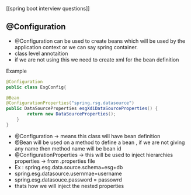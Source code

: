 [[spring boot interview questions]]



## @Configuration
- @Configuration can be used to create beans which will be used by the application context or we can say spring container.
- class level annotaition
- if we are not using this we need to create xml for the bean definition

Example

```java
@Configuration
public class EsgConfig{

@Bean
@ConfigurationProperties("spring.rsg.datasource")
public DataSourceProperties esgXdiDataSourceProperties() {
		return new DataSourceProperties();
	}
}
```


- @Configuration -> means this class will have bean definition
- @Bean will be used on a method to define a bean , if we are not giving any name then method name will be bean id 
- @ConfigurationProperties -> this will be used to inject hierarchies properties -> from .properties file
- Ex : spring.esg.data.source.schema=esg+db
- spring.esg.datasource.usernmae=username
- spring.esg.datasouce.password = passowrd
- thats how we will inject the nested properties 


